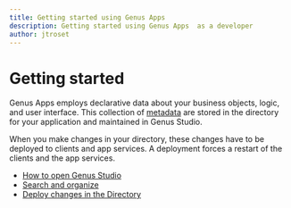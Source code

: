 ```yaml
---
title: Getting started using Genus Apps
description: Getting started using Genus Apps  as a developer
author: jtroset
---
```

# Getting started

Genus Apps employs declarative data about your business objects, logic, and user interface. This collection of [metadata](../../../terminology.md) are stored in the directory for your application and maintained in Genus Studio.

When you make changes in your directory, these changes have to be deployed to clients and app services. A deployment forces a restart of the clients and the app services.

* [How to open Genus Studio](how-to-open-genus-studio.md)
* [Search and organize](search-and-organize.md)
* [Deploy changes in the Directory](deploy-changes-in-the-directory.md)
